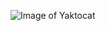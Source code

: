 ![Image of Yaktocat](https://thumbor.forbes.com/thumbor/960x0/https%3A%2F%2Fblogs-images.forbes.com%2Frainerzitelmann%2Ffiles%2F2019%2F06%2FE0MG76-e1560965378507-1200x1270.jpg)
